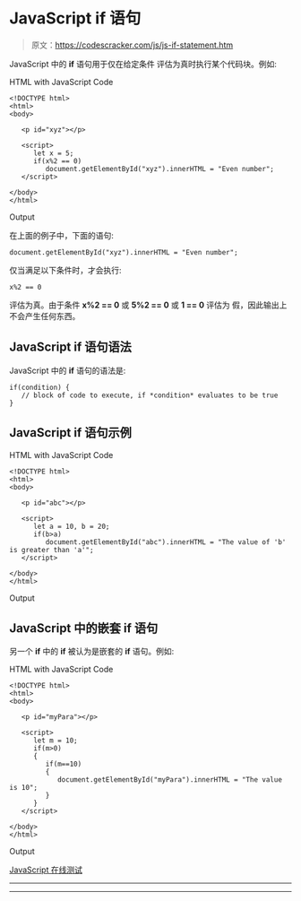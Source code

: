 # JavaScript if 语句

> 原文：<https://codescracker.com/js/js-if-statement.htm>

JavaScript 中的 **if** 语句用于仅在给定条件 评估为真时执行某个代码块。例如:

HTML with JavaScript Code

```
<!DOCTYPE html>
<html>
<body>

   <p id="xyz"></p>

   <script>
      let x = 5;
      if(x%2 == 0)
         document.getElementById("xyz").innerHTML = "Even number";
   </script>

</body>
</html>
```

Output

在上面的例子中，下面的语句:

```
document.getElementById("xyz").innerHTML = "Even number";
```

仅当满足以下条件时，才会执行:

```
x%2 == 0
```

评估为真。由于条件 **x%2 == 0** 或 **5%2 == 0** 或 **1 == 0** 评估为 假，因此输出上不会产生任何东西。

## JavaScript if 语句语法

JavaScript 中的 **if** 语句的语法是:

```
if(condition) {
   // block of code to execute, if *condition* evaluates to be true 
}
```

## JavaScript if 语句示例

HTML with JavaScript Code

```
<!DOCTYPE html>
<html>
<body>

   <p id="abc"></p>

   <script>
      let a = 10, b = 20;
      if(b>a)
         document.getElementById("abc").innerHTML = "The value of 'b' is greater than 'a'";
   </script>

</body>
</html>
```

Output

## JavaScript 中的嵌套 if 语句

另一个 **if** 中的 **if** 被认为是嵌套的 **if** 语句。例如:

HTML with JavaScript Code

```
<!DOCTYPE html>
<html>
<body>

   <p id="myPara"></p>

   <script>
      let m = 10;
      if(m>0)
      {
         if(m==10)
         {
            document.getElementById("myPara").innerHTML = "The value is 10";
         }
      }
   </script>

</body>
</html>
```

Output

[JavaScript 在线测试](/exam/showtest.php?subid=6)

* * *

* * *